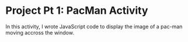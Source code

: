 # Project Pt 1: PacMan Activity
In this activity, I wrote JavaScript code to display the image of a pac-man moving accross the window.